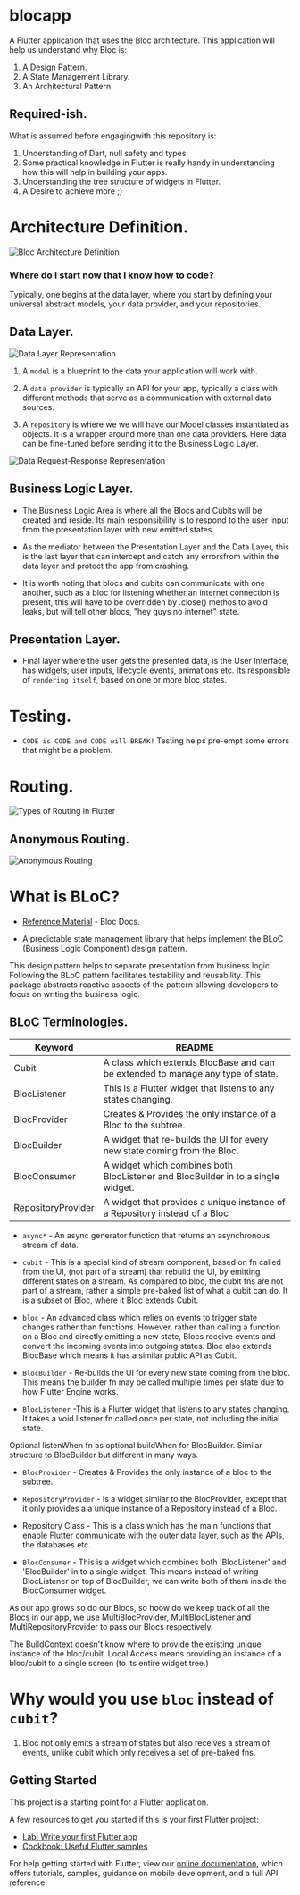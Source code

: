 # blocapp

A Flutter application that uses the Bloc architecture. This application will help us understand why Bloc is:
1. A Design Pattern.
1. A State Management Library.
1. An Architectural Pattern.

## Required-ish.

What is assumed before engagingwith this repository is:

1. Understanding of Dart, null safety and types.
1. Some practical knowledge in Flutter is really handy in understanding how this will help in building your apps.
1. Understanding the tree structure of widgets in Flutter.
1. A Desire to achieve more ;)


# Architecture Definition.

![Bloc Architecture Definition](https://user-images.githubusercontent.com/46367331/151333886-8fa43ca2-d53f-4733-8778-bba919828f18.png)


### Where do I start now that I know how to code?

Typically, one begins at the data layer, where you start by defining your universal abstract models, your data provider, and your repositories.

## Data Layer.
![Data Layer Representation](https://user-images.githubusercontent.com/46367331/151334561-146181d1-0b91-46d5-9fd3-74203ff4a91d.png)

1. A `model` is a blueprint to the data your application will work with.

1. A `data provider` is typically an API for your app, typically a class with different methods that serve as a communication with external data sources.

1. A `repository` is where we we will have our Model classes instantiated as objects. It is a wrapper around more than one data providers.
Here data can be fine-tuned before sending it to the Business Logic Layer.

![Data Request-Response Representation](https://user-images.githubusercontent.com/46367331/151333995-bc1c3623-8182-4edc-8362-a9d96f5336f7.png)

## Business Logic Layer.
* The Business Logic Area is where all the Blocs and Cubits will be created and reside. Its main responsibility is to respond to the user input from the presentation layer with new emitted states.

* As the mediator between the Presentation Layer and the Data Layer, this is the last layer that can intercept and catch any errorsfrom within the data layer and protect the app from crashing.

* It is worth noting that blocs and cubits can communicate with one another, such as a bloc for listening whether an internet connection is present, this will have to be overridden by .close() methos to avoid leaks, but will tell other blocs, "hey guys no internet" state.

## Presentation Layer.

* Final layer where the user gets the presented data, is the User Interface, has widgets, user inputs, lifecycle events, animations etc.
Its responsible of `rendering itself`, based on one or more bloc states.


# Testing.

* `CODE is CODE and CODE will BREAK!`
Testing helps pre-empt some errors that might be a problem.

# Routing.

![Types of Routing in Flutter](https://user-images.githubusercontent.com/46367331/151413441-055a05d0-4318-4b19-9d96-1f915f5b41d4.png)

## Anonymous Routing.

![Anonymous Routing](https://user-images.githubusercontent.com/46367331/151413566-bbd8c587-14b8-4ee7-a523-2de9615654b4.png)

 
# What is BLoC? 
- [Reference Material](https://pub.dev/packages/bloc) - Bloc Docs. 

* A predictable state management library that helps implement the BLoC (Business Logic Component) design pattern.

This design pattern helps to separate presentation from business logic. Following the BLoC pattern facilitates testability and reusability. This package abstracts reactive aspects of the pattern allowing developers to focus on writing the business logic.

## BLoC Terminologies.

| Keyword | README |
| ------ | ------ |
| Cubit | A class which extends BlocBase and can be extended to manage any type of state. |
| BlocListener | This is a Flutter widget that listens to any states changing. |
| BlocProvider | Creates & Provides the only instance of a Bloc to the subtree. |
| BlocBuilder | A widget that re-builds the UI for every new state coming from the Bloc. |
| BlocConsumer | A widget which combines both BlocListener and BlocBuilder in to a single widget. |
| RepositoryProvider | A widget that provides a unique instance of a Repository instead of a Bloc |

* `async*` - An async generator function that returns an asynchronous stream of data.

* `cubit` - This is a special kind of stream component, based on fn called from the UI, (not part of a stream) that rebuild the UI, by emitting different states on a stream. As compared to bloc, the cubit fns are not part of a stream, rather a simple pre-baked list of what a cubit can do. It is a subset of Bloc, where it Bloc extends Cubit.

* `bloc` - An advanced class which relies on events to trigger state changes rather than functions. However, rather than calling a function on a Bloc and directly emitting a new state, Blocs receive events and convert the incoming events into outgoing states. Bloc also extends BlocBase which means it has a similar public API as Cubit.

* `BlocBuilder` - Re-builds the UI for every new state coming from the bloc. This means the builder fn may be called multiple times per state due to how Flutter Engine works.


* `BlocListener` -This is a Flutter widget that listens to any states changing. It takes a void listener fn called once per state, not including the initial state. 

Optional listenWhen fn as optional buildWhen for BlocBuilder. Similar structure to BlocBuilder but different in many ways.


* `BlocProvider` - Creates & Provides the only instance of a bloc to the subtree.

* `RepositoryProvider` - Is a widget similar to the BlocProvider, except that it only provides a a unique instance of a Repository instead of a Bloc.

* Repository Class - This is a class which has the main functions that enable Flutter communicate with the outer data layer, such as the APIs, the databases etc.

* `BlocConsumer` - This is a widget which combines both 'BlocListener' and 'BlocBuilder' in to a single widget. This means instead of writing BlocListener on top of BlocBuilder, we can write both of them inside the BlocConsumer widget.

As our app grows so do our Blocs, so hoow do we keep track of all the Blocs in our app, we use MultiBlocProvider, MultiBlocListener and MultiRepositoryProvider to pass our Blocs respectively.

The BuildContext doesn't know where to provide the existing unique instance of the bloc/cubit. Local Access means providing an instance of a bloc/cubit to a single screen (to its entire widget tree.)

# Why would you use `bloc` instead of `cubit`?
1. Bloc not only emits a stream of states but also receives a stream of events, unlike cubit which only receives a set of pre-baked fns.

## Getting Started

This project is a starting point for a Flutter application.

A few resources to get you started if this is your first Flutter project:

- [Lab: Write your first Flutter app](https://flutter.dev/docs/get-started/codelab)
- [Cookbook: Useful Flutter samples](https://flutter.dev/docs/cookbook)

For help getting started with Flutter, view our
[online documentation](https://flutter.dev/docs), which offers tutorials,
samples, guidance on mobile development, and a full API reference.
